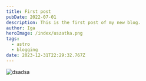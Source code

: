 ```yaml
---
title: First post
pubDate: 2022-07-01
description: This is the first post of my new blog.
author: Iga
heroImage: /index/uszatka.png
tags:
  - astro
  - blogging
date: 2023-12-31T22:29:32.767Z
---
```

![dsadsa](/images/posts/red-striped-minimal-modern-winter-christmas-dinner-flyer.png "dasdasd")